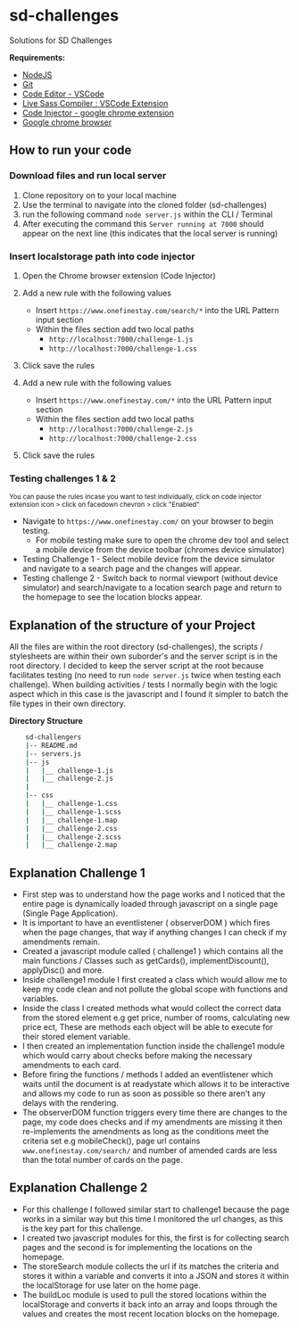 # sd-challenges

Solutions for SD Challenges

**Requirements:**

- [NodeJS](https://nodejs.org/en/download/)
- [Git](https://git-scm.com/book/en/v2/Getting-Started-Installing-Git)
- [Code Editor - VSCode](https://code.visualstudio.com/)
- [Live Sass Compiler : VSCode Extension](https://marketplace.visualstudio.com/items?itemName=ritwickdey.live-sass)
- [Code Injector - google chrome extension](https://chrome.google.com/webstore/detail/code-injector/edkcmfocepnifkbnbkmlcmegedeikdeb?hl=en)
- [Google chrome browser](https://www.google.com/intl/en_uk/chrome/)

## How to run your code

### Download files and run local server

1. Clone repository on to your local machine
2. Use the terminal to navigate into the cloned folder (sd-challenges)
3. run the following command `node server.js` within the CLI / Terminal
4. After executing the command this `Server running at 7000` should appear on the next line (this indicates that the local server is running)

### Insert localstorage path into code injector

1. Open the Chrome browser extension (Code Injector)
2. Add a new rule with the following values
   - Insert `https://www.onefinestay.com/search/*` into the URL Pattern input section
   - Within the files section add two local paths
     - `http://localhost:7000/challenge-1.js`
     - `http://localhost:7000/challenge-1.css`
3. Click save the rules

4. Add a new rule with the following values
   - Insert `https://www.onefinestay.com/*` into the URL Pattern input section
   - Within the files section add two local paths
     - `http://localhost:7000/challenge-2.js`
     - `http://localhost:7000/challenge-2.css`
5. Click save the rules

### Testing challenges 1 & 2
<sub>You can pause the rules incase you want to test individually, click on code injector extension icon > click on facedown chevron > click "Enabled"<sub>

- Navigate to `https://www.onefinestay.com/` on your browser to begin testing.
  - For mobile testing make sure to open the chrome dev tool and select a mobile device from the device toolbar (chromes device simulator)
- Testing Challenge 1 - Select mobile device from the device simulator and navigate to a search page and the changes will appear.
- Testing challenge 2 - Switch back to normal viewport (without device simulator) and search/navigate to a location search page and return to the homepage to see the location blocks appear.

## Explanation of the structure of your Project

All the files are within the root directory (sd-challenges), the scripts / stylesheets are within their own suborder's and the server script is in the root directory.
I decided to keep the server script at the root because facilitates testing (no need to run `node server.js` twice when testing each challenge).
When building activities / tests I normally begin with the logic aspect which in this case is the javascript and I found it simpler to batch the file types in their own directory.

**Directory Structure**

```bash
    sd-challengers
    |-- README.md
    |-- servers.js
    |-- js
    |   |__ challenge-1.js
    |   |__ challenge-2.js
    |
    |-- css
    |   |__ challenge-1.css
    |   |__ challenge-1.scss
    |   |__ challenge-1.map
    |   |__ challenge-2.css
    |   |__ challenge-2.scss
    |   |__ challenge-2.map
```

## Explanation Challenge 1

- First step was to understand how the page works and I noticed that the entire page is dynamically loaded through javascript on a single page (Single Page Application).
- It is important to have an eventlistener ( observerDOM ) which fires when the page changes, that way if anything changes I can check if my amendments remain.
- Created a javascript module called ( challenge1 ) which contains all the main functions / Classes such as getCards(), implementDiscount(), applyDisc() and more.
- Inside challenge1 module I first created a class which would allow me to keep my code clean and not pollute the global scope with functions and variables.
- Inside the class I created methods what would collect the correct data from the stored element e.g get price, number of rooms, calculating new price ect, These are methods each object will be able to execute for their stored element variable.
- I then created an implementation function inside the challenge1 module which would carry about checks before making the necessary amendments to each card.
- Before firing the functions / methods I added an eventlistener which waits until the document is at readystate which allows it to be interactive and allows my code to run as soon as possible so there aren't any delays with the rendering.
- The observerDOM function triggers every time there are changes to the page, my code does checks and if my amendments are missing it then re-implements the amendments as long as the conditions meet the criteria set e.g mobileCheck(), page url contains `www.onefinestay.com/search/` and number of amended cards are less than the total number of cards on the page.

## Explanation Challenge 2

- For this challenge I followed similar start to challenge1 because the page works in a similar way but this time I monitored the url changes, as this is the key part for this challenge.
- I created two javascript modules for this, the first is for collecting search pages and the second is for implementing the locations on the homepage.
- The storeSearch module collects the url if its matches the criteria and stores it within a variable and converts it into a JSON and stores it within the localStorage for use later on the home page.
- The buildLoc module is used to pull the stored locations within the localStorage and converts it back into an array and loops through the values and creates the most recent location blocks on the homepage.
